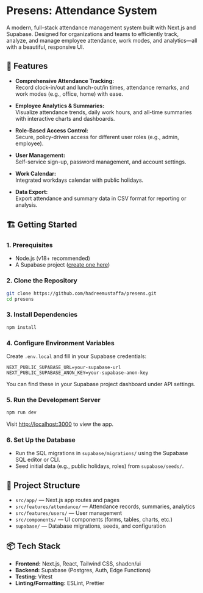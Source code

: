 # Presens: Attendance System

A modern, full-stack attendance management system built with Next.js and Supabase. Designed for organizations and teams to efficiently track, analyze, and manage employee attendance, work modes, and analytics—all with a beautiful, responsive UI.

## 🚀 Features

- **Comprehensive Attendance Tracking:**  
  Record clock-in/out and lunch-out/in times, attendance remarks, and work modes (e.g., office, home) with ease.

- **Employee Analytics & Summaries:**  
  Visualize attendance trends, daily work hours, and all-time summaries with interactive charts and dashboards.

- **Role-Based Access Control:**  
  Secure, policy-driven access for different user roles (e.g., admin, employee).

- **User Management:**  
  Self-service sign-up, password management, and account settings.

- **Work Calendar:**  
  Integrated workdays calendar with public holidays.

- **Data Export:**  
  Export attendance and summary data in CSV format for reporting or analysis.

## 🏗️ Getting Started

### 1. Prerequisites

- Node.js (v18+ recommended)
- A Supabase project ([create one here](https://database.new))

### 2. Clone the Repository

```bash
git clone https://github.com/hadreemustaffa/presens.git
cd presens
```

### 3. Install Dependencies

```bash
npm install
```

### 4. Configure Environment Variables

Create `.env.local` and fill in your Supabase credentials:

```
NEXT_PUBLIC_SUPABASE_URL=your-supabase-url
NEXT_PUBLIC_SUPABASE_ANON_KEY=your-supabase-anon-key
```

You can find these in your Supabase project dashboard under API settings.

### 5. Run the Development Server

```bash
npm run dev
```

Visit [http://localhost:3000](http://localhost:3000) to view the app.

### 6. Set Up the Database

- Run the SQL migrations in `supabase/migrations/` using the Supabase SQL editor or CLI.
- Seed initial data (e.g., public holidays, roles) from `supabase/seeds/`.

## 📝 Project Structure

- `src/app/` — Next.js app routes and pages
- `src/features/attendance/` — Attendance records, summaries, analytics
- `src/features/users/` — User management
- `src/components/` — UI components (forms, tables, charts, etc.)
- `supabase/` — Database migrations, seeds, and configuration

## 📦 Tech Stack

- **Frontend:** Next.js, React, Tailwind CSS, shadcn/ui
- **Backend:** Supabase (Postgres, Auth, Edge Functions)
- **Testing:** Vitest
- **Linting/Formatting:** ESLint, Prettier
